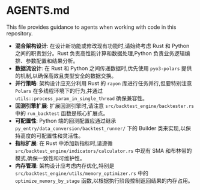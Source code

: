 # AGENTS.md

This file provides guidance to agents when working with code in this repository.

- **混合架构设计**: 在设计新功能或修改现有功能时,请始终考虑 Rust 和 Python 之间的职责划分。Rust 负责高性能计算和数据处理,Python 负责业务逻辑编排、参数配置和结果分析。
- **数据流设计**: 在 Rust 和 Python 之间传递数据时,优先使用 `pyo3-polars` 提供的机制,以确保高效且类型安全的数据交换。
- **并行策略**: 架构设计应充分利用 Rust 的 `rayon` 库进行任务并行,但要特别注意 `Polars` 在多线程环境下的行为,并通过 `utils::process_param_in_single_thread` 确保兼容性。
- **回测引擎扩展**: 扩展回测引擎时,请注意 `src/backtest_engine/backtester.rs` 中的 `run_backtest` 函数是核心扩展点。
- **可配置性**: Python 端的回测配置应通过继承 `py_entry/data_conversion/backtest_runner/` 下的 Builder 类来实现,以保持高度的可配置性和灵活性。
- **指标扩展**: 在 Rust 中添加新指标时,请遵循 `src/backtest_engine/indicators/calculator.rs` 中现有 SMA 和布林带的模式,确保一致性和可维护性。
- **内存管理**: 架构设计应考虑内存优化,特别是 `src/backtest_engine/utils/memory_optimizer.rs` 中的 `optimize_memory_by_stage` 函数,以根据执行阶段控制返回结果的内存占用。
